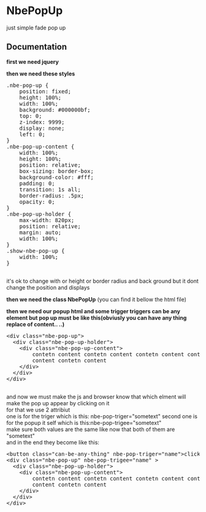 # NbePopUp
<p>just simple fade pop up</p>

<h2>Documentation</h2>
<p><b>first we need jquery</b></p>
<p><b>then we need these styles</b><br/></p>

<pre>
.nbe-pop-up {
	position: fixed;
	height: 100%;
	width: 100%;
	background: #000000bf;
	top: 0;
	z-index: 9999;
	display: none;
	left: 0;
}
.nbe-pop-up-content {
	width: 100%;
	height: 100%;
	position: relative;
	box-sizing: border-box;
	background-color: #fff;
	padding: 0;
	transition: 1s all;
	border-radius: .5px;
	opacity: 0;
}
.nbe-pop-up-holder {
	max-width: 820px;
	position: relative;
	margin: auto;
	width: 100%;
}
.show-nbe-pop-up {
	width: 100%;
}
    </pre>
<p>  it's ok to change with or height or border radius and back ground but it dont change the position and displays  </p>
  <p><b>then we need the class NbePopUp</b> (you can find it bellow the html file)</p>
  <p><b>then we need our popup html and some trigger triggers can be any element but pop up must be like this(obviusly you can have any thing replace of content.. ..)</b></p>
  <pre>
&lt;div class="nbe-pop-up"&gt;
  &lt;div class="nbe-pop-up-holder"&gt;
	&lt;div class="nbe-pop-up-content"&gt;
		contetn content contetn content contetn content contetn content contetn content contetn content contetn
		content contetn content
	&lt;/div&gt;
  &lt;/div&gt;
&lt;/div&gt;
  </pre>
  
  <p>and now we must make the js and browser know that which elment will make the pop up appear by clicking on it<br>
	for that we use 2 attribiut <br/>
	one is for the triger which is this: nbe-pop-triger="sometext"
	second one is  for the popup it self which is this:nbe-pop-trigee="sometext"<br>
	make sure both values are the same like now that both of them are "sometext"<br>
	and in the end they become like this:</p>
<pre>
&lt;button class="can-be-any-thing" nbe-pop-triger="name"&gt;click here&lt;/button&gt;
&lt;div class="nbe-pop-up" nbe-pop-trigee="name" &gt;
  &lt;div class="nbe-pop-up-holder"&gt;
	&lt;div class="nbe-pop-up-content"&gt;
		contetn content contetn content contetn content contetn content contetn content contetn content contetn
		content contetn content
	&lt;/div&gt;
  &lt;/div&gt;
&lt;/div&gt;
</pre>
  
